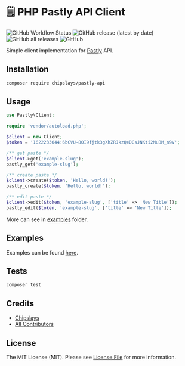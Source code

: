 # 🗒 PHP Pastly API Client

![GitHub Workflow Status](https://img.shields.io/github/workflow/status/chipslays/pastly-api/tests)
![GitHub release (latest by date)](https://img.shields.io/github/v/release/chipslays/pastly-api)
![GitHub all releases](https://img.shields.io/github/downloads/chipslays/pastly-api/total)
![GitHub](https://img.shields.io/github/license/chipslays/pastly-api)

Simple client implementation for [Pastly](https://pastly.chipslays.ru) API.

## Installation

```bash
composer require chipslays/pastly-api
```

## Usage

```php
use Pastly\Client;

require 'vendor/autoload.php';

$client = new Client;
$token = '1622233044:6bCVU-8OI9fjtk3gXhZRJkzQeDGsJNKti2MuBM_n9V';

/** get paste */
$client->get('example-slug');
pastly_get('example-slug');

/** create paste */
$client->create($token, 'Hello, world!');
pastly_create($token, 'Hello, world!');

/** edit paste */
$client->edit($token, 'example-slug', ['title' => 'New Title']);
pastly_edit($token, 'example-slug', ['title' => 'New Title']);
```

More can see in [examples](/examples/) folder.

## Examples

Examples can be found [here](/examples/).

## Tests

```bash
composer test
```

## Credits

- [Chipslays](https://github.com/chipslays)
- [All Contributors](../../contributors)

## License

The MIT License (MIT). Please see [License File](LICENSE.md) for more information.
